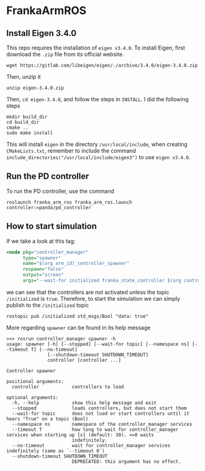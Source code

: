 # FrankaArmROS

## Install Eigen 3.4.0

This repo requires the installation of `eigen v3.4.0`. To install Eigen, first download the `.zip` file from its official website.

```console
wget https://gitlab.com/libeigen/eigen/-/archive/3.4.0/eigen-3.4.0.zip
```

Then, unzip it

```console
unzip eigen-3.4.0.zip
```

Then, `cd eigen-3.4.0`, and follow the steps in `INSTALL`. I did the following steps

```console
mkdir build_dir
cd build_dir
cmake ..
sudo make install
```

This will install `eigen` in the directory `/usr/local/include`, when creating `CMakeLists.txt`, remember to include the command `include_directories("/usr/local/include/eigen3")` to use `eigen v3.4.0`.


## Run the PD controller

To run the PD controller, use the command

```console
roslaunch franka_arm_ros franka_arm_ros.launch controller:=panda/pd_controller
```

## How to start simulation

If we take a look at this tag:

```xml
<node pkg="controller_manager" 
      type="spawner" 
      name="$(arg arm_id)_controller_spawner" 
      respawn="false" 
      output="screen" 
      args="--wait-for initialized franka_state_controller $(arg controller)" />
```

we can see that the controllers are not activated unless the topic `/initialized` is `true`. Therefore, to start the simulation we can simply publish to the `/initialized` topic

```console
rostopic pub /initialized std_msgs/Bool "data: true"
```

More regarding `spawner` can be found in its help message

```console
>>> rosrun controller_manager spawner -h
usage: spawner [-h] [--stopped] [--wait-for topic] [--namespace ns] [--timeout T] [--no-timeout]
               [--shutdown-timeout SHUTDOWN_TIMEOUT]
               controller [controller ...]

Controller spawner

positional arguments:
  controller            controllers to load

optional arguments:
  -h, --help            show this help message and exit
  --stopped             loads controllers, but does not start them
  --wait-for topic      does not load or start controllers until it hears "True" on a topic (Bool)
  --namespace ns        namespace of the controller_manager services
  --timeout T           how long to wait for controller_manager services when starting up [s] (default: 30). <=0 waits
                        indefinitely.
  --no-timeout          wait for controller_manager services indefinitely (same as `--timeout 0`)
  --shutdown-timeout SHUTDOWN_TIMEOUT
                        DEPRECATED: this argument has no effect.
```
